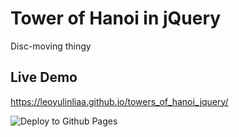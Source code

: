 # Tower of Hanoi in jQuery
Disc-moving thingy

## Live Demo
https://leoyulinliaa.github.io/towers_of_hanoi_jquery/

![Deploy to Github Pages](https://github.com/LeoYulinLiAa/towers_of_hanoi_jquery/workflows/Deploy%20to%20Github%20Pages/badge.svg)